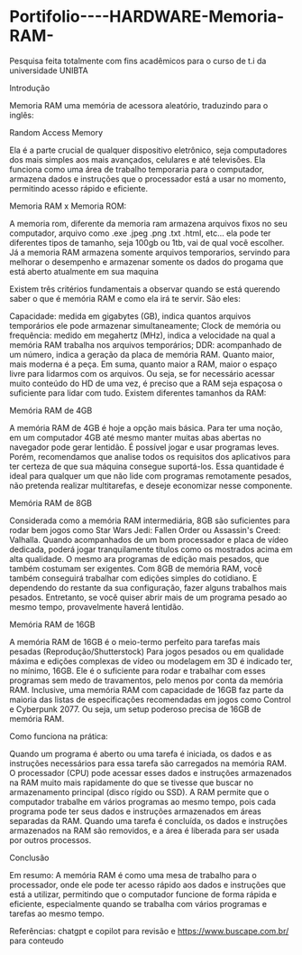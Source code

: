 
# Portifolio----HARDWARE-Memoria-RAM-
Pesquisa feita totalmente com fins acadêmicos para o curso de t.i da universidade UNIBTA

Introdução 

  Memoria RAM uma memória de acessora aleatório, traduzindo para o inglês:
  
  Random
  Access
  Memory

  Ela é a parte crucial de qualquer dispositivo eletrônico, seja computadores dos mais simples aos mais avançados, celulares e até televisões. Ela funciona como uma área de trabalho temporaria para o computador, armazena dados e instruções que o processador está a usar no momento, permitindo acesso rápido e eficiente. 
  
Memoria RAM x Memoria ROM:

  A memoria rom, diferente da memoria ram armazena arquivos fixos no seu computador, arquivo como .exe .jpeg .png .txt .html, etc... ela pode ter diferentes tipos de tamanho, seja 100gb ou 1tb, vai de qual você escolher.
  Já a memoria RAM armazena somente arquivos temporarios, servindo para melhorar o desempenho e armazenar somente os dados do progama que está aberto atualmente em sua maquina
  
  Existem três critérios fundamentais a observar quando se está querendo saber o que é memória RAM e como ela irá te servir. São eles:
  
  Capacidade: medida em gigabytes (GB), indica quantos arquivos temporários ele pode armazenar simultaneamente;
  Clock de memória ou frequência: medido em megahertz (MHz), indica a velocidade na qual a memória RAM trabalha nos arquivos temporários;
  DDR: acompanhado de um número, indica a geração da placa de memória RAM. Quanto maior, mais moderna é a peça.
  Em suma, quanto maior a RAM, maior o espaço livre para lidarmos com os arquivos.
  Ou seja, se for necessário acessar muito conteúdo do HD de uma vez, é preciso que a RAM seja espaçosa o suficiente para lidar com tudo.
  Existem diferentes tamanhos da RAM:
  
Memória RAM de 4GB
  
  A memória RAM de 4GB é hoje a opção mais básica.
  Para ter uma noção, em um computador 4GB até mesmo manter muitas abas abertas no navegador pode gerar lentidão. É possível jogar e usar programas leves.
  Porém, recomendamos que analise todos os requisitos dos aplicativos para ter certeza de que sua máquina consegue suportá-los.
  Essa quantidade é ideal para qualquer um que não lide com programas remotamente pesados, não pretenda realizar multitarefas, e deseje economizar nesse componente.
  
Memória RAM de 8GB

  Considerada como a memória RAM intermediária, 8GB são suficientes para rodar bem jogos como Star Wars Jedi: Fallen Order ou Assassin's Creed: Valhalla.
  Quando acompanhados de um bom processador e placa de vídeo dedicada, poderá jogar tranquilamente títulos como os mostrados acima em alta qualidade.
  O mesmo ara programas de edição mais pesados, que também costumam ser exigentes.
Com 8GB de memória RAM, você também conseguirá trabalhar com edições simples do cotidiano. E dependendo do restante da sua configuração, fazer alguns trabalhos mais pesados.
  Entretanto, se você quiser abrir mais de um programa pesado ao mesmo tempo, provavelmente haverá lentidão.

Memória RAM de 16GB

  A memória RAM de 16GB é o meio-termo perfeito para tarefas mais pesadas (Reprodução/Shutterstock)
Para jogos pesados ou em qualidade máxima e edições complexas de vídeo ou modelagem em 3D é indicado ter, no mínimo, 16GB.
Ele é o suficiente para rodar e trabalhar com esses programas sem medo de travamentos, pelo menos por conta da memória RAM.
  Inclusive, uma memória RAM com capacidade de 16GB faz parte da maioria das listas de especificações recomendadas em jogos como Control e Cyberpunk 2077.
  Ou seja, um setup poderoso precisa de 16GB de memória RAM.
  
Como funciona na prática:
  
  Quando um programa é aberto ou uma tarefa é iniciada, os dados e as instruções necessários para essa tarefa são carregados na memória RAM. 
  O processador (CPU) pode acessar esses dados e instruções armazenados na RAM muito mais rapidamente do que se tivesse que buscar no armazenamento principal (disco rígido ou SSD). 
  A RAM permite que o computador trabalhe em vários programas ao mesmo tempo, pois cada programa pode ter seus dados e instruções armazenados em áreas separadas da RAM. 
  Quando uma tarefa é concluída, os dados e instruções armazenados na RAM são removidos, e a área é liberada para ser usada por outros processos. 

  Conclusão
  
  Em resumo: A memória RAM é como uma mesa de trabalho para o processador, onde ele pode ter acesso rápido aos dados e instruções que está a utilizar, permitindo que o computador funcione de forma rápida e eficiente, especialmente quando se trabalha com vários programas e tarefas ao mesmo tempo. 

  Referências: chatgpt e copilot para revisão e https://www.buscape.com.br/ para conteudo
